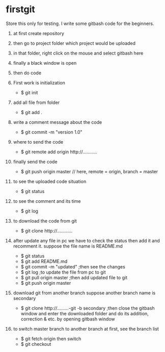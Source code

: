 # firstgit
Store this only for testing.
I write some gitbash code for the beginners.

01. at first create repository
02. then go to project folder which project would be uploaded
03. in that folder, right click on the mouse and select gitbash here
04. finally a black window is open
05. then do code 

06. First work is initialization
	- $ git init
	
07. add all file from folder
	- $ git add .
	
08. write a comment message about the code
	- $ git commit -m "version 1.0"
	
09. where to send the code
	- $ git remote add origin http://...........
	
10. finally send the code
	- $ git push origin master		// here, remote = origin, branch = master
	
11. to see the uploaded code situation
	- $ git status
	
12. to see the comment  and its time
	- $ git log

13. to download the code from git
	- $ git clone http://............
	
14. after update any file in pc we have to check the status then add it and recomment it.
	suppose the file name is README.md
	- $ git status
	- $ git add README.md
	- $ git commit -m "updated"
	;then see the changes
	- $ git log
	;to update the file from pc to git
	- $ git pull origin master
	;then add updated file to git
	- $ git push origin master
	
15. download git from another branch
	suppose another branch name is secondary
	- $ git clone http://.........-git -b secondary
	;then close the gitbash window and enter the downloaded folder and do its addition, correction & etc. by opening gitbash window
	
16. to switch master branch to another branch
	at first, see the branch list
	- $ git fetch origin
	then switch
	- $ git checkout <branch-name>

